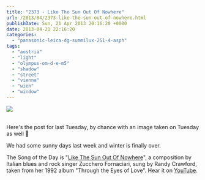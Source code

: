 ```yaml
---
title: "2373 - Like The Sun Out Of Nowhere"
url: /2013/04/2373-like-the-sun-out-of-nowhere.html
publishDate: Sun, 21 Apr 2013 20:16:20 +0000
date: 2013-04-21 22:16:20
categories: 
  - "panasonic-leica-dg-summilux-251-4-asph"
tags: 
  - "austria"
  - "light"
  - "olympus-om-d-e-m5"
  - "shadow"
  - "street"
  - "vienna"
  - "wien"
  - "window"
---
```

<div class="container">
<div class="center"><a target="_blank" href="https://d25zfm9zpd7gm5.cloudfront.net/1200x1200/2013/20130416_071708_lr.jpg"><img src="https://d25zfm9zpd7gm5.cloudfront.net/0600x0600/2013/20130416_071708_lr.jpg" /></a></div>
</div>
<br />

Here's the post for last Tuesday, by chance with an image taken on Tuesday as well 🙂

 We had some sunny days last week and winter is finally over. 

The Song of the Day is "<a href="http://www.lyricsmode.com/lyrics/r/randy_crawford/like_the_sun_out_of_nowhere.html" target="_blank">Like The Sun Out Of Nowhere</a>", a composition by Italian blues and rock singer Zucchero Fornaciari, sung by Randy Crawford, taken from her 1992 album "Through the Eyes of Love". Hear it on <a href="http://www.youtube.com/watch?v=oetWKSTQHBA" target="_blank">YouTube</a>.
